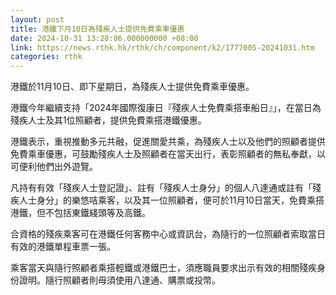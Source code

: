 ```yaml
---
layout: post
title: 港鐵下月10日為殘疾人士提供免費乘車優惠
date: 2024-10-31 13:28:06.000000000 +08:00
link: https://news.rthk.hk/rthk/ch/component/k2/1777005-20241031.htm
categories: rthk
---
```


港鐵於11月10日、即下星期日，為殘疾人士提供免費乘車優惠。

港鐵今年繼續支持「2024年國際復康日『殘疾人士免費乘搭車船日』」，在當日為殘疾人士及其1位照顧者，提供免費乘搭港鐵優惠。

港鐵表示，重視推動多元共融，促進關愛共乘，為殘疾人士以及他們的照顧者提供免費乘車優惠，可鼓勵殘疾人士及照顧者在當天出行，表彰照顧者的無私奉獻，以可便利他們出外遊覽。

凡持有有效「殘疾人士登記證」、註有「殘疾人士身分」的個人八達通或註有「殘疾人士身分」的樂悠咭乘客，以及其一位照顧者，便可於11月10日當天，免費乘搭港鐵，但不包括東鐵綫頭等及高鐵。

合資格的殘疾乘客可在港鐵任何客務中心或資訊台，為隨行的一位照顧者索取當日有效的港鐵單程車票一張。

乘客當天與隨行照顧者乘搭輕鐵或港鐵巴士，須應職員要求出示有效的相關殘疾身份證明。隨行照顧者則毋須使用八達通、購票或投幣。
